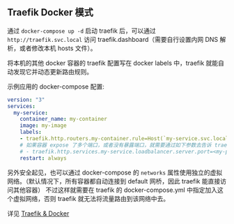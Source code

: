 ## Traefik Docker 模式

通过 `docker-compose up -d` 启动 traefik 后，可以通过 `http://traefik.svc.local` 访问 traefik.dashboard（需要自行设置内网 DNS 解析，或者修改本机 hosts 文件）。

将本机的其他 docker 容器的 traefik 配置写在 docker labels 中，traefik 就能自动发现它并动态更新路由规则。

示例应用的 docker-compose 配置:

```yaml
version: "3"
services:
  my-service:
    container_name: my-container
    image: my-image
    labels:
    - traefik.http.routers.my-container.rule=Host(`my-service.svc.local`)
    # 如果容器 expose 了多个端口，或者没有暴露端口，就需要通过如下参数去告诉 traefik 将流量路由到哪个端口
    # - traefik.http.services.my-service.loadbalancer.server.port=<my-port>
    restart: always
```

另外安全起见，也可以通过 docker-compose 的 `networks` 属性使用独立的虚拟网络。（默认情况下，所有容器都自动连接到 default 网桥，因此 traefik 能直接访问其他容器）
不过这样就需要在 traefik 的 docker-compose.yml 中指定加入这个虚拟网络，否则 traefik 就无法将流量路由到该网络中去。

详见 [Traefik & Docker](https://docs.traefik.io/providers/docker/)

